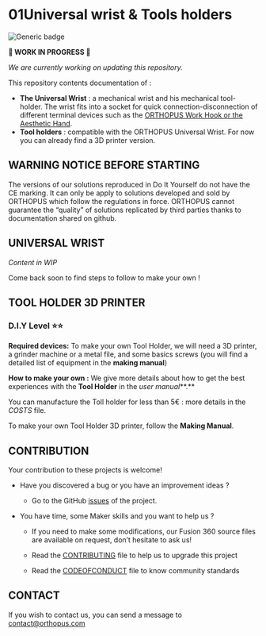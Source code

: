 # 01Universal wrist & Tools holders

![Generic badge](https://img.shields.io/badge/CE_Mark-NO-critical.svg)

**🚧 WORK IN PROGRESS 🚧** 

*We are currently working on updating this repository.*



This repository contents documentation of : 

- **The Universal Wrist** : a mechanical wrist and his mechanical tool-holder. The wrist fits into a socket for quick connection-disconnection of different terminal devices such as the [ORTHOPUS Work Hook or the Aesthetic Hand](https://orthopus.com/en/upper-limb-prosthetics/).
- **Tool holders** : compatible with the ORTHOPUS Universal Wrist. For now you can already find a 3D printer version. 



## WARNING NOTICE BEFORE STARTING

The versions of our solutions reproduced in Do It Yourself do not have the CE marking. It can only be apply to solutions developed and sold by ORTHOPUS which follow the regulations in force.
ORTHOPUS cannot guarantee the “quality” of solutions replicated by third parties thanks to documentation shared on github.



## UNIVERSAL WRIST

*Content in WIP* 

Come back soon to find steps to follow to make your own !




## TOOL HOLDER 3D PRINTER

### D.I.Y Level **⭐⭐**

**Required devices:** To make your own Tool Holder, we will need a 3D printer, a grinder machine or a metal file, and some basics screws (you will find a detailed list of equipment in the **making manual**)

**How to make your own :** We give more details about how to get the best experiences with the **Tool Holder** in the *user manual***.**

You can manufacture the Toll holder for less than 5€ : more details in the *COSTS* file.

To make your own Tool Holder 3D printer, follow the **Making Manual**.



## CONTRIBUTION

Your contribution to these projects is welcome!

* Have you discovered a bug or you have an improvement ideas ?
  
  * Go to the GitHub [issues](https://github.com/orthopus/01-wrist/issues) of the project.
  
* You have time, some Maker skills and you want to help us ?

  * If you need to make some modifications, our Fusion 360 source files are available on request, don’t hesitate to ask us!

  * Read the [CONTRIBUTING](CONTRIBUTING.md) file to help us to upgrade this project

  * Read the [CODEOFCONDUCT](CODEOFCONDUCT.md) file to know community standards

    


## CONTACT

If you wish to contact us, you can send a message to contact@orthopus.com

